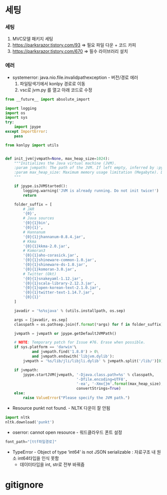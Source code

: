 # 세팅
### 세팅
1. MVC모델 패키지 세팅
2. https://parksrazor.tistory.com/93 => 필요 파일 다운 + 코드 카피
3. https://parksrazor.tistory.com/670 => 필수 라이브러리 설치
### 에러
- systemerror: java.nio.file.invalidpathexception - 버전/경로 에러
  1. 파일탐색기에서 konlpy 경로로 이동
  2. vsc로 jvm.py 를 열고 아래 코드로 수정
```python
from __future__ import absolute_import

import logging
import os
import sys
try:
    import jpype
except ImportError:
    pass

from konlpy import utils


def init_jvm(jvmpath=None, max_heap_size=1024):
    """Initializes the Java virtual machine (JVM).
    :param jvmpath: The path of the JVM. If left empty, inferred by :py:func:`jpype.getDefaultJVMPath`.
    :param max_heap_size: Maximum memory usage limitation (Megabyte). Default is 1024 (1GB). If you set this value too small, you may got out of memory. We recommend that you set it 1024 ~ 2048 or more at least. However, if this value is too large, you may see inefficient memory usage.
    """

    if jpype.isJVMStarted():
        logging.warning('JVM is already running. Do not init twice!')
        return

    folder_suffix = [
        # JAR
        '{0}',
        # Java sources
        '{0}{1}bin',
        '{0}{1}',
        # Hannanum
        '{0}{1}jhannanum-0.8.4.jar',
        # Kkma
        '{0}{1}kkma-2.0.jar',
        # Komoran3
        '{0}{1}aho-corasick.jar',
        '{0}{1}shineware-common-1.0.jar',
        '{0}{1}shineware-ds-1.0.jar',
        '{0}{1}komoran-3.0.jar',
        # Twitter (Okt)
        '{0}{1}snakeyaml-1.12.jar',
        '{0}{1}scala-library-2.12.3.jar',
        '{0}{1}open-korean-text-2.1.0.jar',
        '{0}{1}twitter-text-1.14.7.jar',
        '{0}{1}'
    ]

    javadir = '%s%sjava' % (utils.installpath, os.sep)

    args = [javadir, os.sep]
    classpath = os.pathsep.join(f.format(*args) for f in folder_suffix)

    jvmpath = jvmpath or jpype.getDefaultJVMPath()

    # NOTE: Temporary patch for Issue #76. Erase when possible.
    if sys.platform == 'darwin'\
            and jvmpath.find('1.8.0') > 0\
            and jvmpath.endswith('libjvm.dylib'):
        jvmpath = '%s/lib/jli/libjli.dylib' % jvmpath.split('/lib/')[0]

    if jvmpath:
        jpype.startJVM(jvmpath, '-Djava.class.path=%s' % classpath,
                                '-Dfile.encoding=UTF8',
                                '-ea', '-Xmx{}m'.format(max_heap_size),
                                convertStrings=True)
    else:
        raise ValueError("Please specify the JVM path.")
```
  
- Resource punkt not found. - NLTK 다운이 잘 안됨
```python
import nltk
nltk.download('punkt')
```
- oserror: cannot open resource - 워드클라우드 폰트 설정
```python
font_path="[ttf파일경로]"
```

- TypeError - Object of type ‘int64’ is not JSON serializable : 자료구조 내 원소 int64타입을 인식 못함
  - 데이터타입을 int, str로 전부 바꿔줌
# gitignore
### 